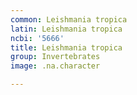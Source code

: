 ```yaml
---
common: Leishmania tropica
latin: Leishmania tropica
ncbi: '5666'
title: Leishmania tropica
group: Invertebrates
image: .na.character

---
```


